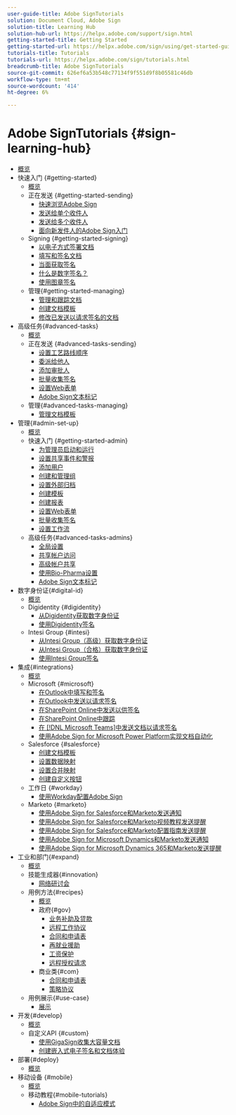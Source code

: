 ```yaml
---
user-guide-title: Adobe SignTutorials
solution: Document Cloud, Adobe Sign
solution-title: Learning Hub
solution-hub-url: https://helpx.adobe.com/support/sign.html
getting-started-title: Getting Started
getting-started-url: https://helpx.adobe.com/sign/using/get-started-guide.html
tutorials-title: Tutorials
tutorials-url: https://helpx.adobe.com/sign/tutorials.html
breadcrumb-title: Adobe SignTutorials
source-git-commit: 626ef6a53b548c77134f9f551d9f8b05581c46db
workflow-type: tm+mt
source-wordcount: '414'
ht-degree: 6%

---
```



# Adobe SignTutorials {#sign-learning-hub}

+ [概览](overview.md)
+ 快速入门 {#getting-started}
   + [概览](sign-beginner-tutorials/beginner-users-overview.md)
   + 正在发送 {#getting-started-sending}
      + [快速浏览Adobe Sign](sign-beginner-tutorials/quick-tour.md)
      + [发送给单个收件人](sign-beginner-tutorials/send-to-single-recipient.md)
      + [发送给多个收件人](sign-beginner-tutorials/send-to-multiple-recipients.md)
      + [面向新发件人的Adobe Sign入门](sign-beginner-tutorials/new-sender.md)
   + Signing {#getting-started-signing}
      + [以电子方式签署文档](sign-beginner-tutorials/electronically-sign-a-document.md)
      + [填写和签名文档](sign-beginner-tutorials/fill-and-sign.md)
      + [当面获取签名](sign-beginner-tutorials/sign-in-person.md)
      + [什么是数字签名？](sign-beginner-tutorials/sign-with-a-digital-signature.md)
      + [使用图章签名](sign-beginner-tutorials/sign-with-a-stamp.md)
   + 管理{#getting-started-managing}
      + [管理和跟踪文档](sign-beginner-tutorials/manage-and-track.md)
      + [创建文档模板](https://experienceleague.adobe.com/docs/document-cloud-learn/sign-learning-hub/admin-set-up/getting-started-admin/create-a-template.html)
      + [修改已发送以请求签名的文档](sign-beginner-tutorials/modify-in-flight.md)
+ 高级任务{#advanced-tasks}
   + [概览](sign-advanced-users/advanced-users-overview.md)
   + 正在发送 {#advanced-tasks-sending}
      + [设置工艺路线顺序](sign-advanced-users/setting-up-routing.md)
      + [委派给他人](sign-advanced-users/delegate-signature.md)
      + [添加审批人](sign-advanced-users/add-an-approver.md)
      + [批量收集签名](https://experienceleague.adobe.com/docs/document-cloud-learn/sign-learning-hub/admin-set-up/getting-started-admin/megasign.html)
      + [设置Web表单](https://experienceleague.adobe.com/docs/document-cloud-learn/sign-learning-hub/admin-set-up/getting-started-admin/webform.html)
      + [Adobe Sign文本标记](https://experienceleague.adobe.com/docs/document-cloud-learn/sign-learning-hub/admin-set-up/advanced-tasks-admins/adobe-sign-text-tagging.html)
   + 管理{#advanced-tasks-managing}
      + [管理文档模板](sign-advanced-users/edit-a-template.md)
+ 管理{#admin-set-up}
   + [概览](admin/intro-admin-overview.md)
   + 快速入门 {#getting-started-admin}
      + [为管理员启动和运行](admin/up-and-running-admin.md)
      + [设置共享事件和警报](admin/set-up-shared-events-and-alert.md)
      + [添加用户](admin/add-users-to-your-account.md)
      + [创建和管理组](admin/create-and-manage-groups.md)
      + [设置外部归档](admin/set-up-your-external-archive.md)
      + [创建模板](sign-advanced-users/create-a-template.md)
      + [创建报表](admin/create-a-report.md)
      + [设置Web表单](sign-advanced-users/webform.md)
      + [批量收集签名](sign-advanced-users/megasign.md)
      + [设置工作流](admin/building-a-custom-workflow.md)
   + 高级任务{#advanced-tasks-admins}
      + [全局设置](admin/learn-about-global-settings.md)
      + [共享帐户访问](admin/share-account-access.md)
      + [高级帐户共享](admin/advanced-account-sharing.md)
      + [使用Bio-Pharma设置](admin/use-bio-pharma-settings.md)
      + [Adobe Sign文本标记](sign-advanced-users/adobe-sign-text-tagging.md)
+ 数字身份证{#digital-id}
   + [概览](digitalid/digitalid-overview.md)
   + Digidentity {#digidentity}
      + [从Digidentity获取数字身份证](digitalid/digidentity-reg.md)
      + [使用Digidentity签名](digitalid/digidentity-sign.md)
   + Intesi Group {#intesi}
      + [从Intesi Group（高级）获取数字身份证](digitalid/intesi-advanced.md)
      + [从Intesi Group（合格）获取数字身份证](digitalid/intesi-qualified.md)
      + [使用Intesi Group签名](digitalid/intesi-sign.md)
+ 集成{#integrations}
   + [概览](integrations/integrations-overview.md)
   + Microsoft {#microsoft}
      + [在Outlook中填写和签名](integrations/fill-and-sign-doc-microsoft-outlook.md)
      + [在Outlook中发送以请求签名](integrations/send-for-signature-with-outlook.md)
      + [在SharePoint Online中发送以供签名](integrations/send-for-signature-with-sharepoint-online.md)
      + [在SharePoint Online中跟踪](integrations/track-an-agreement-with-sharepoint-online.md)
      + [在 [!DNL Microsoft Teams]中发送文档以请求签名](integrations/adobe-sign-teams-mortgage.md)
      + [使用Adobe Sign for Microsoft Power Platform实现文档自动化](integrations/documentautomation.md)
   + Salesforce {#salesforce}
      + [创建文档模板](integrations/create-an-agreement-template.md)
      + [设置数据映射](integrations/set-up-data-mapping.md)
      + [设置合并映射](integrations/set-up-merging-map.md)
      + [创建自定义按钮](integrations/create-a-custom-button.md)
   + 工作日 {#workday}
      + [使用Workday配置Adobe Sign](integrations/workday.md)
   + Marketo {#marketo}
      + [使用Adobe Sign for Salesforce和Marketo发送通知](integrations/marketo-salesforce-sms.md)
      + [使用Adobe Sign for Salesforce和Marketo视频教程发送提醒](integrations/marketo-salesforce-reminder-video.md)
      + [使用Adobe Sign for Salesforce和Marketo配置指南发送提醒](integrations/marketo-salesforce-reminder.md)
      + [使用Adobe Sign for Microsoft Dynamics和Marketo发送通知](integrations/marketo-dynamics-sms.md)
      + [使用Adobe Sign for Microsoft Dynamics 365和Marketo发送提醒](integrations/marketo-dynamics-reminder.md)
+ 工业和部门{#expand}
   + [概览](sign-usecase/expand-inspire-overview.md)
   + 技能生成器{#innovation}
      + [网络研讨会](sign-usecase/innovation-series.md)
   + 用例方法{#recipes}
      + [概览](sign-usecase/recipes.md)
      + 政府{#gov}
         + [业务补助及贷款](sign-usecase/usecasegovgrants.md)
         + [远程工作协议](sign-usecase/usecasegovtelework.md)
         + [合同和申请表](sign-usecase/usecasegovcontracts.md)
         + [再就业援助](sign-usecase/usecasegovreemployment.md)
         + [工资保护](sign-usecase/usecasegovpaycheck.md)
         + [远程授权请求](sign-usecase/usecasegovremote.md)
      + 商业类{#com}
         + [合同和申请表](sign-usecase/usecasecomcontracts.md)
         + [策略协议](sign-usecase/usecasecompolicy.md)
   + 用例展示{#use-case}
      + [展示](sign-usecase/use-case-showcase.md)
+ 开发{#develop}
   + [概览](develop/develop-overview.md)
   + 自定义API {#custom}
      + [使用GigaSign收集大容量文档](develop/gigasign.md)
      + [创建嵌入式电子签名和文档体验](develop/embeddedesignature.md)
+ 部署{#deploy}
   + [概览](deploy-overview.md)
+ 移动设备 {#mobile}
   + [概览](mobile/mobile-overview.md)
   + 移动教程{#mobile-tutorials}
      + [Adobe Sign中的自适应模式](mobile/liquidmode.md)
